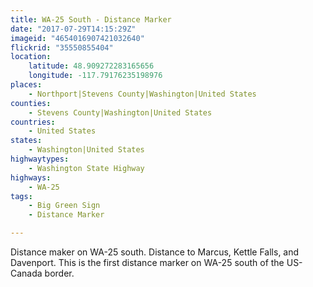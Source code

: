 ```yaml
---
title: WA-25 South - Distance Marker
date: "2017-07-29T14:15:29Z"
imageid: "4654016907421032640"
flickrid: "35550855404"
location:
    latitude: 48.909272283165656
    longitude: -117.79176235198976
places:
    - Northport|Stevens County|Washington|United States
counties:
    - Stevens County|Washington|United States
countries:
    - United States
states:
    - Washington|United States
highwaytypes:
    - Washington State Highway
highways:
    - WA-25
tags:
    - Big Green Sign
    - Distance Marker

---
```

Distance maker on WA-25 south.  Distance to Marcus, Kettle Falls, and Davenport.  This is the first distance marker on WA-25 south of the US-Canada border.